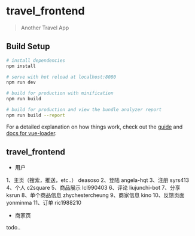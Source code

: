# travel_frontend

> Another Travel App

## Build Setup

``` bash
# install dependencies
npm install

# serve with hot reload at localhost:8080
npm run dev

# build for production with minification
npm run build

# build for production and view the bundle analyzer report
npm run build --report
```

For a detailed explanation on how things work, check out the [guide](http://vuejs-templates.github.io/webpack/) and [docs for vue-loader](http://vuejs.github.io/vue-loader).

## travel_frontend

- 用户

1、主页（搜索，推送，etc..） deasoso
2、登陆 angela-hqt
3、注册 syrs413
4、个人 c2square
5、商品展示 lcl990403
6、评论 liujunchi-bot
7、分享 ksrun
8、单个商品信息 zhychestercheung
9、商家信息 kino
10、反馈页面 yonminma
11、订单 ric1988210

- 商家页

todo..
